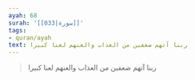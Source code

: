 ```yaml
---
ayah: 68
surah: '[[033|سورة]]'
tags:
- quran/ayah
text: ربنا آتهم ضعفين من العذاب والعنهم لعنا كبيرا
---
```

> ربنا آتهم ضعفين من العذاب والعنهم لعنا كبيرا
